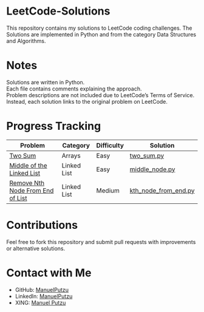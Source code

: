 # LeetCode-Solutions
This repository contains my solutions to LeetCode coding challenges. The Solutions are implemented in Python and from the category Data Structures and Algorithms. 

# Notes
Solutions are written in Python.  
Each file contains comments explaining the approach.  
Problem descriptions are not included due to LeetCode’s Terms of Service. Instead, each solution links to the original problem on LeetCode.

# Progress Tracking
| Problem | Category | Difficulty | Solution |
|---------|----------|------------|----------|
| [Two Sum](https://leetcode.com/problems/two-sum/) | Arrays | Easy | [two_sum.py](arrays/two_sum.py) |
| [Middle of the Linked List](https://leetcode.com/problems/middle-of-the-linked-list/) | Linked List | Easy | [middle_node.py](linked_list/middle_node.py) |
| [Remove Nth Node From End of List](https://leetcode.com/problems/remove-nth-node-from-end-of-list/description/) | Linked List | Medium | [kth_node_from_end.py](linked_list/kth_node_from_end.py) |

# Contributions
Feel free to fork this repository and submit pull requests with improvements or alternative solutions. 

# Contact with Me
- GitHub: [ManuelPutzu](https://github.com/manuelputzu)
- LinkedIn: [ManuelPutzu](https://www.linkedin.com/in/manuel-putzu-medialab)
- XING: [Manuel Putzu](https://www.xing.com/profile/Manuel_Putzu)

